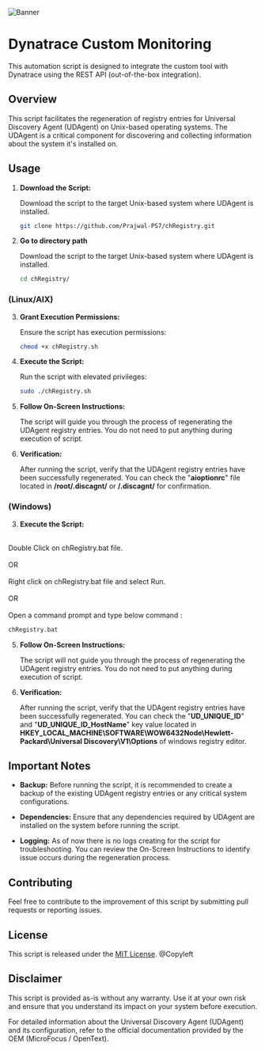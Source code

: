 ![Banner](https://github.com/user-attachments/assets/0a2bc0a7-a5bf-4314-b383-7ce0ed6bb054)

# Dynatrace Custom Monitoring

This automation script is designed to integrate the custom tool with Dynatrace using the REST API (out-of-the-box integration).

## Overview

This script facilitates the regeneration of registry entries for Universal Discovery Agent (UDAgent) on Unix-based operating systems. The UDAgent is a critical component for discovering and collecting information about the system it's installed on.

## Usage

1. **Download the Script:**

   Download the script to the target Unix-based system where UDAgent is installed.
      ```bash
   git clone https://github.com/Prajwal-PS7/chRegistry.git
   ```

2. **Go to directory path**

   Download the script to the target Unix-based system where UDAgent is installed.
      ```bash
   cd chRegistry/
   ```
### (Linux/AIX)

3. **Grant Execution Permissions:**

   Ensure the script has execution permissions:

   ```bash
   chmod +x chRegistry.sh
   ```

4. **Execute the Script:**

   Run the script with elevated privileges:

   ```bash
   sudo ./chRegistry.sh
   ```

5. **Follow On-Screen Instructions:**

   The script will guide you through the process of regenerating the UDAgent registry entries. You do not need to put anything during execution of script.

6. **Verification:**

   After running the script, verify that the UDAgent registry entries have been successfully regenerated. You can check the "**aioptionrc**" file located in **/root/.discagnt/** or **/.discagnt/** for confirmation.

### (Windows)

3. **Execute the Script:**
<br>
Double Click on chRegistry.bat file.
<br><br >OR <br><br>
Right click on chRegistry.bat file and select Run.
<br><br>OR <br><br>
Open a command prompt and type below command :

   ```bash
   chRegistry.bat
   ```
   

5. **Follow On-Screen Instructions:**

   The script will not guide you through the process of regenerating the UDAgent registry entries. You do not need to put anything during execution of script.

6. **Verification:**

   After running the script, verify that the UDAgent registry entries have been successfully regenerated. You can check the "**UD_UNIQUE_ID**" and "**UD_UNIQUE_ID_HostName**" key value  located in **HKEY_LOCAL_MACHINE\SOFTWARE\WOW6432Node\Hewlett-Packard\Universal Discovery\V1\Options** of windows registry editor.
   
## Important Notes

- **Backup:**
  Before running the script, it is recommended to create a backup of the existing UDAgent registry entries or any critical system configurations.

- **Dependencies:**
  Ensure that any dependencies required by UDAgent are installed on the system before running the script.

- **Logging:**
  As of now there is no logs creating for the script for troubleshooting. You can review the On-Screen Instructions to identify issue occurs during the regeneration process.

## Contributing

Feel free to contribute to the improvement of this script by submitting pull requests or reporting issues.

## License

This script is released under the [MIT License](LICENSE). @Copyleft 

## Disclaimer

This script is provided as-is without any warranty. Use it at your own risk and ensure that you understand its impact on your system before execution.

For detailed information about the Universal Discovery Agent (UDAgent) and its configuration, refer to the official documentation provided by the OEM (MicroFocus / OpenText).

